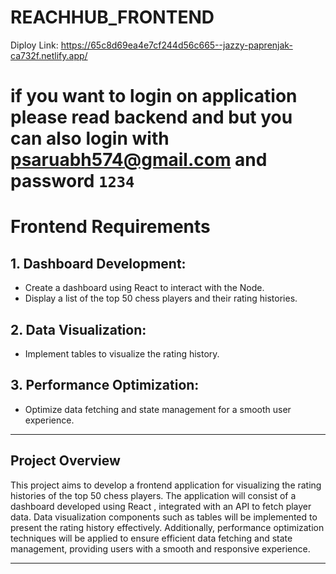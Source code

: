 # REACHHUB_FRONTEND
Diploy Link: https://65c8d69ea4e7cf244d56c665--jazzy-paprenjak-ca732f.netlify.app/

# if you want to login on application please read backend and but you can also login with psaruabh574@gmail.com and password `1234`
# Frontend Requirements

## 1. Dashboard Development:
   - Create a dashboard using React to interact with the Node.
   - Display a list of the top 50 chess players and their rating histories.

## 2. Data Visualization:
   - Implement  tables to visualize the rating history.

## 3. Performance Optimization:
   - Optimize data fetching and state management for a smooth user experience.

---

## Project Overview

This project aims to develop a frontend application for visualizing the rating histories of the top 50 chess players. The application will consist of a dashboard developed using React , integrated with an API to fetch player data. Data visualization components such as  tables will be implemented to present the rating history effectively. Additionally, performance optimization techniques will be applied to ensure efficient data fetching and state management, providing users with a smooth and responsive experience.

---

